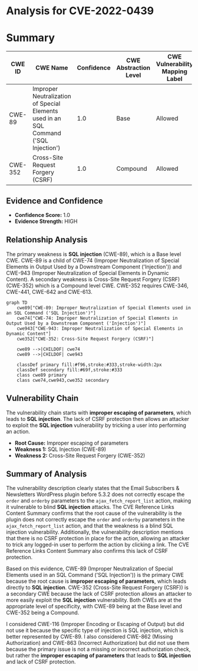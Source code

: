 # Analysis for CVE-2022-0439

# Summary
| CWE ID | CWE Name | Confidence | CWE Abstraction Level | CWE Vulnerability Mapping Label | CWE-Vulnerability Mapping Notes |
|---|---|---|---|---|---|
| CWE-89 | Improper Neutralization of Special Elements used in an SQL Command ('SQL Injection') | 1.0 | Base | Allowed | Primary CWE |
| CWE-352 | Cross-Site Request Forgery (CSRF) | 1.0 | Compound | Allowed | Secondary Candidate |

## Evidence and Confidence

*   **Confidence Score:** 1.0
*   **Evidence Strength:** HIGH

## Relationship Analysis
The primary weakness is **SQL injection** (CWE-89), which is a Base level CWE. CWE-89 is a child of CWE-74 (Improper Neutralization of Special Elements in Output Used by a Downstream Component ('Injection')) and CWE-943 (Improper Neutralization of Special Elements in Dynamic Content). A secondary weakness is Cross-Site Request Forgery (CSRF) (CWE-352) which is a Compound level CWE. CWE-352 requires CWE-346, CWE-441, CWE-642 and CWE-613.

```mermaid
graph TD
    cwe89["CWE-89: Improper Neutralization of Special Elements used in an SQL Command ('SQL Injection')"]
    cwe74["CWE-74: Improper Neutralization of Special Elements in Output Used by a Downstream Component ('Injection')"]
    cwe943["CWE-943: Improper Neutralization of Special Elements in Dynamic Content"]
    cwe352["CWE-352: Cross-Site Request Forgery (CSRF)"]

    cwe89 -->|CHILDOF| cwe74
    cwe89 -->|CHILDOF| cwe943

    classDef primary fill:#f96,stroke:#333,stroke-width:2px
    classDef secondary fill:#69f,stroke:#333
    class cwe89 primary
    class cwe74,cwe943,cwe352 secondary
```

## Vulnerability Chain
The vulnerability chain starts with **improper escaping of parameters**, which leads to **SQL injection**. The lack of CSRF protection then allows an attacker to exploit the **SQL injection** vulnerability by tricking a user into performing an action.
- **Root Cause:** Improper escaping of parameters
- **Weakness 1:** SQL Injection (CWE-89)
- **Weakness 2:** Cross-Site Request Forgery (CWE-352)

## Summary of Analysis
The vulnerability description clearly states that the Email Subscribers & Newsletters WordPress plugin before 5.3.2 does not correctly escape the `order` and `orderby` parameters to the `ajax_fetch_report_list` action, making it vulnerable to blind **SQL injection** attacks. The CVE Reference Links Content Summary confirms that the root cause of the vulnerability is the plugin does not correctly escape the `order` and `orderby` parameters in the `ajax_fetch_report_list` action, and that the weakness is a blind SQL injection vulnerability.
Additionally, the vulnerability description mentions that there is no CSRF protection in place for the action, allowing an attacker to trick any logged-in user to perform the action by clicking a link. The CVE Reference Links Content Summary also confirms this lack of CSRF protection.

Based on this evidence, CWE-89 (Improper Neutralization of Special Elements used in an SQL Command ('SQL Injection')) is the primary CWE because the root cause is **improper escaping of parameters**, which leads directly to **SQL injection**. CWE-352 (Cross-Site Request Forgery (CSRF)) is a secondary CWE because the lack of CSRF protection allows an attacker to more easily exploit the **SQL injection** vulnerability. Both CWEs are at the appropriate level of specificity, with CWE-89 being at the Base level and CWE-352 being a Compound.

I considered CWE-116 (Improper Encoding or Escaping of Output) but did not use it because the specific type of injection is SQL injection, which is better represented by CWE-89. I also considered CWE-862 (Missing Authorization) and CWE-863 (Incorrect Authorization) but did not use them because the primary issue is not a missing or incorrect authorization check, but rather the **improper escaping of parameters** that leads to **SQL injection** and lack of CSRF protection.